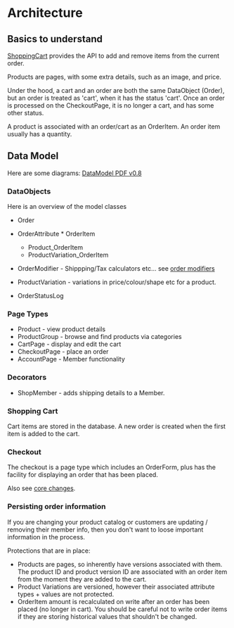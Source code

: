 # Architecture

## Basics to understand

[ShoppingCart](ShoppingCart) provides the API to add and remove items from the current order.

Products are pages, with some extra details, such as an image, and price.

Under the hood, a cart and an order are both the same DataObject (Order), but an order is treated as 'cart', 
when it has the status 'cart'.
Once an order is processed on the CheckoutPage, it is no longer a cart, and has some other status.

A product is associated with an order/cart as an OrderItem. An order item usually has a quantity.

## Data Model

Here are some diagrams:
[DataModel PDF v0.8](https://github.com/downloads/burnbright/silverstripe-shop/ShopModule0.8.pdf)


### DataObjects

Here is an overview of the model classes

  * Order
   * OrderAttribute
  	* OrderItem
  	 * Product_OrderItem
   	 * ProductVariation_OrderItem
   * OrderModifier - Shippping/Tax calculators etc... see [order modifiers](OrderModifiers)
   * ProductVariation - variations in price/colour/shape etc for a product.
   
   * OrderStatusLog

### Page Types

  * Product - view product details
  * ProductGroup - browse and find products via categories
  * CartPage - display and edit the cart
  * CheckoutPage - place an order
  * AccountPage - Member functionality

### Decorators

 * ShopMember - adds shipping details to a Member.

### Shopping Cart

Cart items are stored in the database. A new order is created when the first item is added to the cart.

### Checkout

The checkout is a page type which includes an OrderForm, plus has the facility for displaying an order that has been placed. 

Also see [core changes](CoreChanges).

### Persisting order information

If you are changing your product catalog or customers are updating / removing their member info, then you don't want to loose
important information in the process.

Protections that are in place:

 * Products are pages, so inherently have versions associated with them. The product ID and product version ID are associated 
 with an order item from the moment they are added to the cart.
 * Product Variations are versioned, however their associated attribute types + values are not protected.
 * OrderItem amount is recalculated on write after an order has been placed (no longer in cart). You should be careful not to
 write order items if they are storing historical values that shouldn't be changed.
